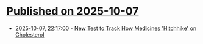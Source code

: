 # [Published on 2025-10-07](index.md)

* [2025-10-07, 22:17:00](https://soylentnews.org/article.pl?sid=25/10/05/2328230&from=rss) - [New Test to Track How Medicines 'Hitchhike' on Cholesterol](https://soylentnews.org/article.pl?sid=25/10/05/2328230&from=rss)
